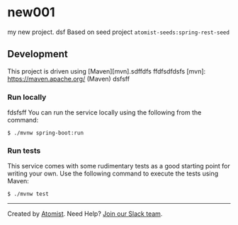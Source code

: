# new001
my new project.
dsf
Based on seed project `atomist-seeds:spring-rest-seed`

## Development

This project is driven using [Maven][mvn].sdffdfs
ffdfsdfdsfs
[mvn]: https://maven.apache.org/ (Maven)
dsfsff
### Run locally
fdsfsff
You can run the service locally using the following from the command:

```
$ ./mvnw spring-boot:run
```

### Run tests

This service comes with some rudimentary tests as a good starting
point for writing your own.  Use the following command to execute the
tests using Maven:

```
$ ./mvnw test
```

---









Created by [Atomist][atomist].
Need Help?  [Join our Slack team][slack].

[atomist]: https://www.atomist.com/ (Atomist - How Teams Deliver Software)
[slack]: https://join.atomist.com/ (Atomist Community Slack Workspace)
